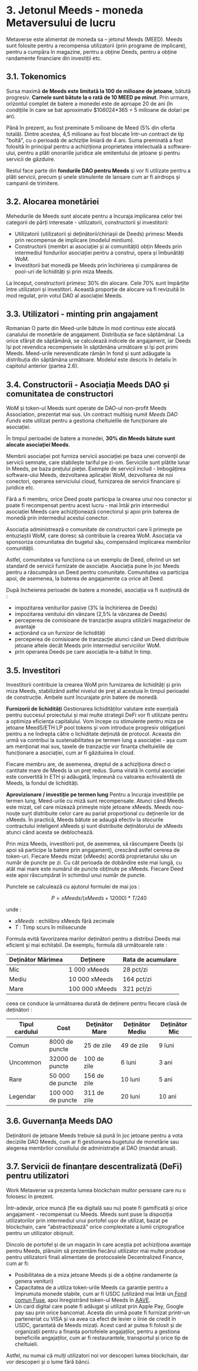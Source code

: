 # 3. Jetonul Meeds - moneda Metaversului de lucru

Metaverse este alimentat de moneda sa – jetonul Meeds (MEED). Meeds sunt folosite pentru a recompensa utilizatorii (prin programe de implicare), pentru a cumpăra în magazine, pentru a obține Deeds, pentru a obține randamente financiare din investiții etc.

## 3.1. Tokenomics

Sursa maximă **de Meeds este limitată la 100 de milioane de jetoane**, bătută progresiv. **Carnele sunt bătute la o rată de 10 MEED pe minut**. Prin urmare, orizontul complet de batere a monedei este de aproape 20 de ani (în condițiile în care se bat aproximativ $10*60*24*365 = 5 milioane de dolari pe an).

Până în prezent, au fost preminate 5 milioane de Meed (5% din oferta totală). Dintre acestea, 4,5 milioane au fost blocate într-un contract de tip "boltă", cu o perioadă de achiziție liniară de 4 ani. Suma preminată a fost folosită în principal pentru a achiziționa proprietatea intelectuală a software-ului, pentru a plăti onorariile juridice ale emitentului de jetoane și pentru servicii de găzduire.

Restul face parte din __fondurile DAO pentru Meeds__ și vor fi utilizate pentru a plăti servicii, precum și unele stimulente de lansare cum ar fi airdrops și campanii de trimitere.


## 3.2. Alocarea monetăriei

Mehedurile de Meeds sunt alocate pentru a încuraja implicarea celor trei categorii de părți interesate - utilizatorii, constructorii și investitorii:

- Utilizatorii (utilizatorii și deținătorii/chiriașii de Deeds) primesc Meeds prin recompense de implicare (modelul mintium).
- Constructorii (membri ai asociației și ai comunității) obțin Meeds prin intermediul fondurilor asociației pentru a construi, opera și îmbunătăți WoM.
- Investitorii bat monedă pe Meeds prin închirierea și cumpărarea de pool-uri de lichidități și prin miza Meeds.

La început, constructorii primesc 30% din alocare. Cele 70% sunt împărțite între utilizatori și investitori. Această proporție de alocare va fi revizuită în mod regulat, prin votul DAO al asociației Meeds.

## 3.3. Utilizatori - minting prin angajament

Romanian O parte din Meed-urile bătute în mod continuu este alocată canalului de monetărie de angajament. Distribuția se face săptămânal. La orice sfârșit de săptămână, se calculează indicele de angajament, iar Deeds își pot revendica recompensele în săptămâna următoare și își pot primi Meeds. Meed-urile nerevendicate rămân în fond și sunt adăugate la distribuția din săptămâna următoare. Modelul este descris în detaliu în capitolul anterior (partea 2.6).

## 3.4. Constructorii - Asociația Meeds DAO și comunitatea de constructori

WoM și token-ul Meeds sunt operate de DAO-ul non-profit Meeds Association, prezentat mai sus. Un contract multisig numit _Meeds DAO Funds_ este utilizat pentru a gestiona cheltuielile de funcționare ale asociației.

În timpul perioadei de batere a monedei, **30% din Meeds bătute sunt alocate asociației Meeds**.

Membrii asociației pot furniza servicii asociației pe baza unei convenții de servicii semnate, care stabilește tariful pe zi-om. Serviciile sunt plătite lunar în Meeds, pe baza prețului pieței. Exemple de servicii includ - îmbogățirea software-ului Meeds, dezvoltarea aplicației WoM, dezvoltarea de noi conectori, operarea serviciului cloud, furnizarea de servicii financiare și juridice etc.

Fără a fi membru, orice Deed poate participa la crearea unui nou conector și poate fi recompensat pentru acest lucru - mai întâi prin intermediul asociației Meeds care achiziționează conectorul și apoi prin baterea de monedă prin intermediul acestui conector.

Asociația administrează o comunitate de constructori care îi primește pe entuziaștii WoM, care doresc să contribuie la crearea WoM. Asociația va sponsoriza comunitatea din bugetul său, compensând implicarea membrilor comunității.

Astfel, comunitatea va funcționa ca un exemplu de Deed, oferind un set standard de servicii furnizate de asociație. Asociația pune în joc Meeds pentru a răscumpăra un Deed pentru comunitate. Comunitatea va participa apoi, de asemenea, la baterea de angajamente ca orice alt Deed.

După încheierea perioadei de batere a monedei, asociația va fi susținută de :

- impozitarea veniturilor pasive (3% la închirierea de Deeds)
- impozitarea venitului din vânzare (2,5% la vânzarea de Deeds)
- perceperea de comisioane de tranzacție asupra utilizării magazinelor de avantaje
- acționând ca un furnizor de lichidități
- perceperea de comisioane de tranzacție atunci când un Deed distribuie jetoane altele decât Meeds prin intermediul serviciilor WoM.
- prin operarea Deeds pe care asociația le-a bătut în timp.


## 3.5. Investitori

Investitorii contribuie la crearea WoM prin furnizarea de lichidități și prin miza Meeds, stabilizând astfel nivelul de preț al acestuia în timpul perioadei de construcție. Ambele sunt încurajate prin batere de monedă.

**Furnizorii de lichidități** Gestionarea lichidităților valutare este esențială pentru succesul proiectului și mai multe strategii DeFi vor fi utilizate pentru a optimiza eficiența capitalului. Vom începe cu stimulente pentru miza pe jetoane MeedS/ETH LP pool tokens și vom introduce progresiv obligațiuni pentru a ne îndrepta către o lichiditate deținută de protocol. Aceasta din urmă va contribui la sustenabilitatea pe termen lung a asociației - așa cum am menționat mai sus, taxele de tranzacție vor finanța cheltuielile de funcționare a asociației, cum ar fi găzduirea în cloud.

Fiecare membru are, de asemenea, dreptul de a achiziționa direct o cantitate mare de Meeds la un preț redus. Suma virată în contul asociației este convertită în ETH și adăugată, împreună cu valoarea echivalentă de Meeds, la fondul de lichidități.

**Aprovizionare / investiție pe termen lung** Pentru a încuraja investițiile pe termen lung, Meed-urile cu miză sunt recompensate. Atunci când Meeds este mizat, cel care mizează primește niște jetoane xMeeds. Meeds nou-nouțe sunt distribuite celor care au pariat proporțional cu deținerile lor de xMeeds. În practică, Meeds bătute se adaugă efectiv la stocurile contractului inteligent xMeeds și sunt distribuite deținătorului de xMeeds atunci când acesta se deblochează.

Prin miza Meeds, investitorii pot, de asemenea, să răscumpere Deeds (și apoi să participe la batere prin angajament), crescând astfel cererea de token-uri. Fiecare Meeds mizat (xMeeds) acordă proprietarului său un număr de puncte pe zi. Cu cât perioada de dobândire este mai lungă, cu atât mai mare este numărul de puncte obținute pe xMeeds. Fiecare Deed este apoi răscumpărat în schimbul unui număr de puncte.

Punctele se calculează cu ajutorul formulei de mai jos :

 $$ P = xMeeds / (xMeeds + 12000) * T / 240 $$

 unde :

- $xMeeds$ : echilibru xMeeds fără zecimale
- $T$ : Timp scurs în milisecunde

Formula evită favorizarea marilor deținători pentru a distribui Deeds mai eficient și mai echitabil. De exemplu, formula dă următoarele rate :

| **Deținător Mărimea** | **Deținere**   | **Rata de acumulare** |
| --------------------- | -------------- | --------------------- |
| Mic                   | 1 000 xMeeds   | 28 pct/zi             |
| Mediu                 | 10 000 xMeeds  | 164 pct/zi            |
| Mare                  | 100 000 xMeeds | 321 pct/zi            |


ceea ce conduce la următoarea durată de deținere pentru fiecare clasă de deținători :

| **Tipul cardului** | **Cost**          | **Deţinător Mare** | **Deținător Mediu** | **Deținător Mic** |
| ------------------ | ----------------- | ------------------ | ------------------- | ----------------- |
| Comun              | 8000 de puncte    | 25 de zile         | 49 de zile          | 9 luni            |
| Uncommon           | 32000 de puncte   | 100 de zile        | 6 luni              | 3 ani             |
| Rare               | 50 000 de puncte  | 156 de zile        | 10 luni             | 5 ani             |
| Legendar           | 100 000 de puncte | 311 de zile        | 20 luni             | 10 ani            |

## 3.6. Guvernanța Meeds DAO

Deținătorii de jetoane Meeds trebuie să pună în joc jetoane pentru a vota deciziile DAO Meeds, cum ar fi gestionarea bugetului de monetărie sau alegerea membrilor consiliului de administrație al DAO (mandat anual).

## 3.7. Servicii de finanțare descentralizată (DeFi) pentru utilizatori

Work Metaverse va prezenta lumea blockchain multor persoane care nu o folosesc în prezent.

Într-adevăr, orice muncă (fie ea digitală sau nu) poate fi gamificată și orice angajament - recompensat cu Meeds. Meeds sunt puse la dispoziția utilizatorilor prin intermediul unui portofel ușor de utilizat, bazat pe blockchain, care "abstractizează" orice complexitate a lumii criptografice pentru un utilizator obișnuit.

Dincolo de portofel și de un magazin în care aceștia pot achiziționa avantaje pentru Meeds, plănuim să prezentăm fiecărui utilizator mai multe produse pentru utilizatorii finali alimentate de protocoalele Decentralized Finance, cum ar fi:

- Posibilitatea de a miza jetoane Meeds și de a obține randamente (a genera venituri)
- Capacitatea de a utiliza token-urile Meeds ca garanție pentru a împrumuta monede stabile, cum ar fi USDC (utilizând mai întâi un[ Fond comun Fuse](https://app.rari.capital/fuse), apoi înregistrând token-ul Meeds în [AAVE](https://aave.com/).
- Un card digital care poate fi adăugat și utilizat prin Apple Pay, Google pay sau prin orice bancomat. Acesta din urmă poate fi furnizat printr-un parteneriat cu VISA și va avea ca efect de levier o linie de credit în USDC, garantată de Meeds mizați. Acest card ar putea fi folosit și de organizații pentru a finanța portofelele angajaților, pentru a gestiona beneficiile angajaților, cum ar fi restaurantele, transportul și orice tip de cheltuieli.

Astfel, nu numai că mulți utilizatori noi vor descoperi lumea blockchain, dar vor descoperi și o lume fără bănci.

 
